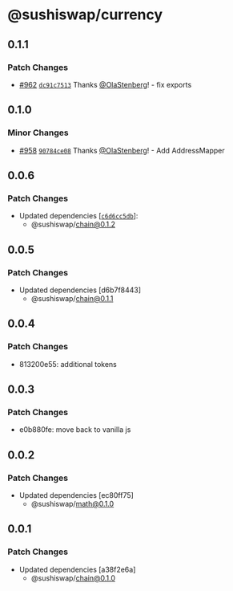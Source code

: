# @sushiswap/currency

## 0.1.1

### Patch Changes

- [#962](https://github.com/sushiswap/sushiswap/pull/962) [`dc91c7513`](https://github.com/sushiswap/sushiswap/commit/dc91c7513bee9ca2c505ff4b804e337c98309bb3) Thanks [@OlaStenberg](https://github.com/OlaStenberg)! - fix exports

## 0.1.0

### Minor Changes

- [#958](https://github.com/sushiswap/sushiswap/pull/958) [`90784ce08`](https://github.com/sushiswap/sushiswap/commit/90784ce0876741b8f7f41552e181677d0746884b) Thanks [@OlaStenberg](https://github.com/OlaStenberg)! - Add AddressMapper

## 0.0.6

### Patch Changes

- Updated dependencies [[`c6d6cc5db`](https://github.com/sushiswap/sushiswap/commit/c6d6cc5db4cc614f3931ee3a325547967c86c51a)]:
  - @sushiswap/chain@0.1.2

## 0.0.5

### Patch Changes

- Updated dependencies [d6b7f8443]
  - @sushiswap/chain@0.1.1

## 0.0.4

### Patch Changes

- 813200e55: additional tokens

## 0.0.3

### Patch Changes

- e0b880fe: move back to vanilla js

## 0.0.2

### Patch Changes

- Updated dependencies [ec80ff75]
  - @sushiswap/math@0.1.0

## 0.0.1

### Patch Changes

- Updated dependencies [a38f2e6a]
  - @sushiswap/chain@0.1.0
